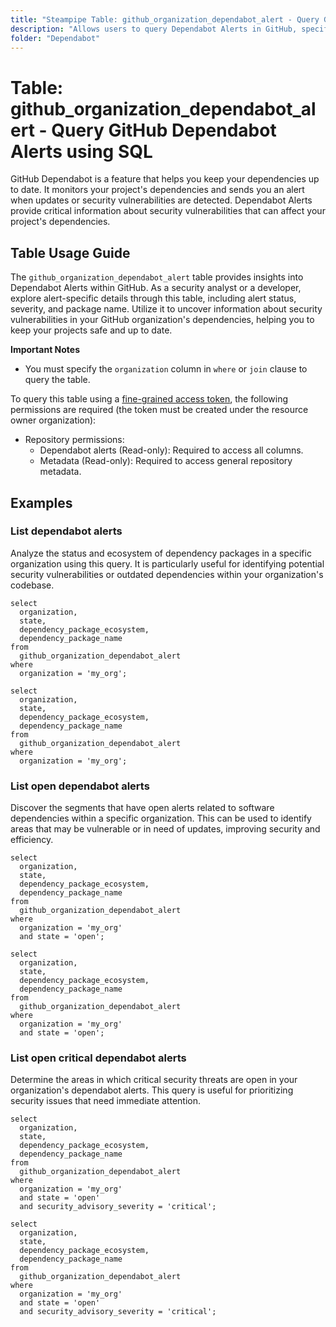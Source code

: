 ```yaml
---
title: "Steampipe Table: github_organization_dependabot_alert - Query GitHub Dependabot Alerts using SQL"
description: "Allows users to query Dependabot Alerts in GitHub, specifically alert details such as status, severity, and package name, providing insights into security vulnerabilities in your GitHub organization's dependencies."
folder: "Dependabot"
---
```


# Table: github_organization_dependabot_alert - Query GitHub Dependabot Alerts using SQL

GitHub Dependabot is a feature that helps you keep your dependencies up to date. It monitors your project's dependencies and sends you an alert when updates or security vulnerabilities are detected. Dependabot Alerts provide critical information about security vulnerabilities that can affect your project's dependencies.

## Table Usage Guide

The `github_organization_dependabot_alert` table provides insights into Dependabot Alerts within GitHub. As a security analyst or a developer, explore alert-specific details through this table, including alert status, severity, and package name. Utilize it to uncover information about security vulnerabilities in your GitHub organization's dependencies, helping you to keep your projects safe and up to date.

**Important Notes**
- You must specify the `organization` column in `where` or `join` clause to query the table.

To query this table using a [fine-grained access token](https://docs.github.com/en/authentication/keeping-your-account-and-data-secure/managing-your-personal-access-tokens#creating-a-fine-grained-personal-access-token), the following permissions are required (the token must be created under the resource owner organization):

- Repository permissions:
  - Dependabot alerts (Read-only): Required to access all columns.
  - Metadata (Read-only): Required to access general repository metadata.

## Examples

### List dependabot alerts
Analyze the status and ecosystem of dependency packages in a specific organization using this query. It is particularly useful for identifying potential security vulnerabilities or outdated dependencies within your organization's codebase.

```sql+postgres
select
  organization,
  state,
  dependency_package_ecosystem,
  dependency_package_name
from
  github_organization_dependabot_alert
where
  organization = 'my_org';
```

```sql+sqlite
select
  organization,
  state,
  dependency_package_ecosystem,
  dependency_package_name
from
  github_organization_dependabot_alert
where
  organization = 'my_org';
```

### List open dependabot alerts
Discover the segments that have open alerts related to software dependencies within a specific organization. This can be used to identify areas that may be vulnerable or in need of updates, improving security and efficiency.

```sql+postgres
select
  organization,
  state,
  dependency_package_ecosystem,
  dependency_package_name
from
  github_organization_dependabot_alert
where
  organization = 'my_org'
  and state = 'open';
```

```sql+sqlite
select
  organization,
  state,
  dependency_package_ecosystem,
  dependency_package_name
from
  github_organization_dependabot_alert
where
  organization = 'my_org'
  and state = 'open';
```

### List open critical dependabot alerts
Determine the areas in which critical security threats are open in your organization's dependabot alerts. This query is useful for prioritizing security issues that need immediate attention.

```sql+postgres
select
  organization,
  state,
  dependency_package_ecosystem,
  dependency_package_name
from
  github_organization_dependabot_alert
where
  organization = 'my_org'
  and state = 'open'
  and security_advisory_severity = 'critical';
```

```sql+sqlite
select
  organization,
  state,
  dependency_package_ecosystem,
  dependency_package_name
from
  github_organization_dependabot_alert
where
  organization = 'my_org'
  and state = 'open'
  and security_advisory_severity = 'critical';
```
